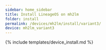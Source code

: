 ```yaml
---
sidebar: home_sidebar
title: Install LineageOS on mh2lm
folder: install
permalink: /devices/mh2lm/install/variant3/
device: mh2lm_variant3
---
```

{% include templates/device_install.md %}
